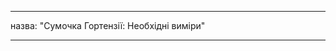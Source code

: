 - - -
назва: "Сумочка Гортензії: Необхідні виміри"
- - -

<PatternMeasurements pattern='hortensia' />
